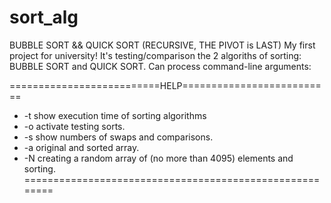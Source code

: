 # sort_alg
BUBBLE SORT && QUICK SORT (RECURSIVE, THE PIVOT is LAST)
My first project for university!
It's testing/comparison the 2 algoriths of sorting: BUBBLE SORT and QUICK SORT.
Can process command-line arguments:

==========================HELP==========================
* -t       show execution time of sorting algorithms
* -o       activate testing sorts.
* -s       show numbers of swaps and comparisons.
* -a       original and sorted array.
* -N <num> creating a random array of <num> (no more than 4095) elements and sorting.
========================================================

